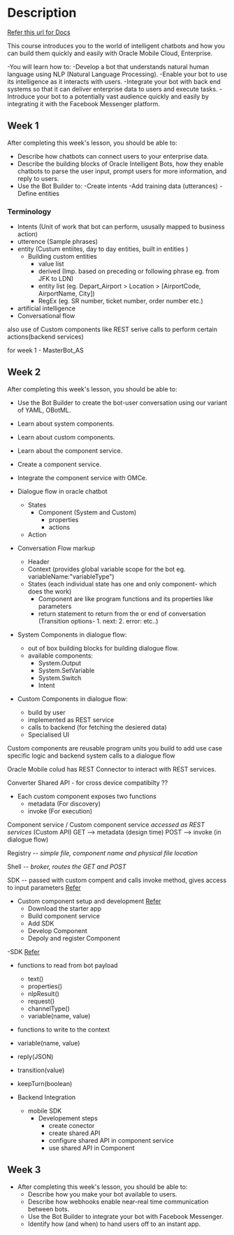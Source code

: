 # Description

[Refer this url for Docs](https://docs.oracle.com/en/cloud/paas/mobile-suite/develop/bots.html)

This course introduces you to the world of intelligent chatbots and how you can build them quickly and easily with Oracle Mobile Cloud, Enterprise.

-You will learn how to:
  -Develop a bot that understands natural human language using NLP (Natural Language Processing).
  -Enable your bot to use its intelligence as it interacts with users.
  -Integrate your bot with back end systems so that it can deliver enterprise data to users and execute tasks.
  -Introduce your bot to a potentially vast audience quickly and easily by integrating it with the Facebook Messenger platform.

## Week 1

After completing this week's lesson, you should be able to:

- Describe how chatbots can connect users to your enterprise data.
- Describe the building blocks of Oracle Intelligent Bots, how they enable chatbots to parse the user input, prompt users for more information, and reply to   users.
- Use the Bot Builder to:
  -Create intents
  -Add training data (utterances)
  -Define entities

### Terminology

- Intents (Unit of work that bot can perform, ususally mapped to business action)
- utterence (Sample phrases)
- entity (Custum entiites, day to day entities, built in entities )
  - Building custom entities
    - value list
    - derived (Imp. based on preceding or following phrase eg. from JFK to LDN)
    - entity list (eg. Depart_Airport > Location > [AirportCode, AirportName, City])
    - RegEx (eg. SR number, ticket number, order number etc.)
- artificial intelligence
- Conversational flow

also use of Custom components like REST serive calls to perform certain actions(backend services)

for week 1 - MasterBot_AS

## Week 2

After completing this week's lesson, you should be able to:

- Use the Bot Builder to create the bot-user conversation using our variant of YAML, OBotML.
- Learn about system components.
- Learn about custom components.
- Learn about the component service.
- Create a component service.
- Integrate the component service with OMCe.

- Dialogue flow in oracle chatbot
  - States
    - Component (System and Custom)
      - properties
      - actions
  - Action

- Conversation Flow markup
  - Header
  - Context (provides global variable scope for the bot eg. variableName:"variableType")
  - States (each individual state has one and only component- which does the work)
    - Component are like program functions and its properties like parameters
    - return statement to return from the or end of conversation (Transition options- 1. next: 2. error: etc..)

- System Components in dialogue flow:
  - out of box building blocks for building dialogue flow.
  - available components:
    - System.Output
    - System.SetVariable
    - System.Switch
    - Intent

- Custom Components in dialogue flow:
  - build by user
  - implemented as REST service
  - calls to backend (for fetching the desiered data)
  - Specialised UI

Custom components are reusable program units you build to add use case specific logic and backend system calls to a dialogue flow 


Oracle Mobile colud has REST Connector to interact with REST services.

Converter Shared API - for cross device compatibilty ??

- Each custom component exposes two functions
  - metadata (For discovery)
  - invoke (For execution)

Component service / Custom component service *accessed as REST services* (Custom API)
GET --> metadata (design time)
POST --> invoke (in dialogue flow)

Registry -- *simple file, component name and physical file location*

Shell -- *broker, routes the GET and POST*

SDK -- passed with custom compent and calls invoke method, gives access to input parameters [Refer](https://cloud.oracle.com/en_US/mobile/videos)

- Custom component setup and development [Refer](https://www.youtube.com/watch?time_continue=223&v=JcFf59sypfQ)
  - Download the starter app
  - Build component service 
  - Add SDK
  - Develop Component 
  - Depoly and register Component

-SDK [Refer](https://www.youtube.com/watch?time_continue=135&v=gEIeoWRfkSA)
  - functions to read from bot payload
    - text()
    - properties()
    - nlpResult()
    - request()
    - channelType()
    - variable(name, value) 
  - functions to write to the context
   - variable(name, value)
   - reply(JSON)
   - transition(value)
   - keepTurn(boolean)

- Backend Integration
  - mobile SDK
    - Developement steps
      - create conector
      - create shared API
      - configure shared API in component service
      - use shared API in Component

## Week 3

- After completing this week's lesson, you should be able to:
  - Describe how you make your bot available to users.
  - Describe how webhooks enable near-real time communication between bots.
  - Use the Bot Builder to integrate your bot with Facebook Messenger.
  - Identify how (and when) to hand users off to an instant app.